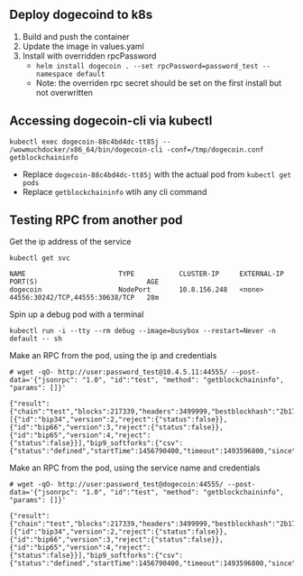 ## Deploy dogecoind to k8s

1. Build and push the container
2. Update the image in values.yaml
3. Install with overridden rpcPassword
   - `helm install dogecoin . --set rpcPassword=password_test --namespace default`
   - Note: the overriden rpc secret should be set on the first install but not overwritten

## Accessing dogecoin-cli via kubectl

```
kubectl exec dogecoin-88c4bd4dc-tt85j -- /wowmuchdocker/x86_64/bin/dogecoin-cli -conf=/tmp/dogecoin.conf getblockchaininfo
```

- Replace `dogecoin-88c4bd4dc-tt85j` with the actual pod from `kubectl get pods`
- Replace `getblockchaininfo` wtih any cli command

## Testing RPC from another pod

Get the ip address of the service

```
kubectl get svc

NAME                       TYPE           CLUSTER-IP     EXTERNAL-IP    PORT(S)                           AGE
dogecoin                   NodePort       10.8.156.248   <none>         44556:30242/TCP,44555:30638/TCP   28m
```

Spin up a debug pod with a terminal

```
kubectl run -i --tty --rm debug --image=busybox --restart=Never -n default -- sh
```

Make an RPC from the pod, using the ip and credentials

```
# wget -qO- http://user:password_test@10.4.5.11:44555/ --post-data='{"jsonrpc": "1.0", "id":"test", "method": "getblockchaininfo", "params": []}'

{"result":{"chain":"test","blocks":217339,"headers":3499999,"bestblockhash":"2b175628405541cb5ba1f0329ff73985eab84e5bb94aaeed5b4dded130431434","difficulty":0.0002764590388906048,"mediantime":1412894572,"verificationprogress":0.04991828136432626,"initialblockdownload":true,"chainwork":"000000000000000000000000000000000000000000000000000000e216d503b2","size_on_disk":216713255,"pruned":false,"softforks":[{"id":"bip34","version":2,"reject":{"status":false}},{"id":"bip66","version":3,"reject":{"status":false}},{"id":"bip65","version":4,"reject":{"status":false}}],"bip9_softforks":{"csv":{"status":"defined","startTime":1456790400,"timeout":1493596800,"since":0}},"warnings":""},"error":null,"id":"test"}
```

Make an RPC from the pod, using the service name and credentials

```
# wget -qO- http://user:password_test@dogecoin:44555/ --post-data='{"jsonrpc": "1.0", "id":"test", "method": "getblockchaininfo", "params": []}'

{"result":{"chain":"test","blocks":217339,"headers":3499999,"bestblockhash":"2b175628405541cb5ba1f0329ff73985eab84e5bb94aaeed5b4dded130431434","difficulty":0.0002764590388906048,"mediantime":1412894572,"verificationprogress":0.04991828136432626,"initialblockdownload":true,"chainwork":"000000000000000000000000000000000000000000000000000000e216d503b2","size_on_disk":216713255,"pruned":false,"softforks":[{"id":"bip34","version":2,"reject":{"status":false}},{"id":"bip66","version":3,"reject":{"status":false}},{"id":"bip65","version":4,"reject":{"status":false}}],"bip9_softforks":{"csv":{"status":"defined","startTime":1456790400,"timeout":1493596800,"since":0}},"warnings":""},"error":null,"id":"test"}
```
